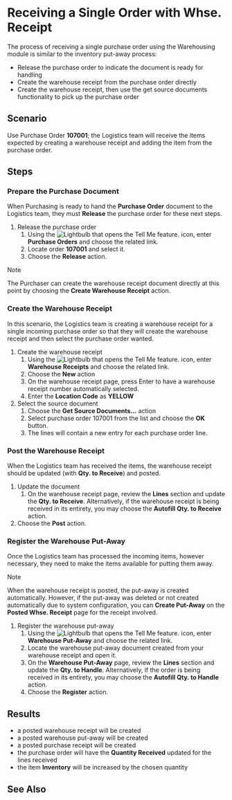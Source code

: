 # Receiving a Single Order with Whse. Receipt
The process of receiving a single purchase order using the Warehousing module is similar to the inventory put-away process:

- Release the purchase order to indicate the document is ready for handling
- Create the warehouse receipt from the purchase order directly
- Create the warehouse receipt, then use the get source documents functionality to pick up the purchase order

## Scenario 
Use Purchase Order **107001**; the Logistics team will receive the items expected by creating a warehouse receipt and adding the item from the purchase order.

## Steps 
### Prepare the Purchase Document
When Purchasing is ready to hand the **Purchase Order** document to the Logistics team, they must **Release** the purchase order for these next steps.

1. Release the purchase order
	1. Using the ![Lightbulb that opens the Tell Me feature.](../../../media/ui-search/search_small.png "Tell me what you want to do") icon, enter **Purchase Orders** and choose the related link.
	2. Locate order **107001** and select it.
	3. Choose the **Release** action.
		
> [!NOTE]
> The Purchaser can create the warehouse receipt document directly at this point by choosing the **Create Warehouse Receipt** action.

### Create the Warehouse Receipt
In this scenario, the Logistics team is creating a warehouse receipt for a single incoming purchase order so that they will create the warehouse receipt and then select the purchase order wanted.

1. Create the warehouse receipt
   1. Using the ![Lightbulb that opens the Tell Me feature.](../../../media/ui-search/search_small.png "Tell me what you want to do") icon, enter **Warehouse Receipts** and choose the related link.
   2. Choose the **New** action
   3. On the warehouse receipt page, press Enter to have a warehouse receipt number automatically selected.
   4. Enter the **Location Code** as **YELLOW**
2. Select the source document
   1. Choose the **Get Source Documents...** action
   2. Select purchase order 107001 from the list and choose the **OK** button.
   3. The lines will contain a new entry for each purchase order line.

### Post the Warehouse Receipt
When the Logistics team has received the items, the warehouse receipt should be updated (with **Qty. to Receive**) and posted.

1. Update the document
   1. On the warehouse receipt page, review the **Lines** section and update the **Qty. to Receive**. Alternatively, if the warehouse receipt is being received in its entirety, you may choose the **Autofill Qty. to Receive** action.
2. Choose the **Post** action.

### Register the Warehouse Put-Away
Once the Logistics team has processed the incoming items, however necessary, they need to make the items available for putting them away.

> [!NOTE]
> When the warehouse receipt is posted, the put-away is created automatically. However, if the put-away was deleted or not created automatically due to system configuration, you can **Create Put-Away** on the **Posted Whse. Receipt** page for the receipt involved.

1. Register the warehouse put-away
   1. Using the ![Lightbulb that opens the Tell Me feature.](../../../media/ui-search/search_small.png "Tell me what you want to do") icon, enter **Warehouse Put-Away** and choose the related link.
   2. Locate the warehouse put-away document created from your warehouse receipt and open it.
   3. On the **Warehouse Put-Away** page, review the **Lines** section and update the **Qty. to Handle**. Alternatively, if the order is being received in its entirety, you may choose the **Autofill Qty. to Handle** action.
   4. Choose the **Register** action.
   
## Results 
- a posted warehouse receipt will be created
- a posted warehouse put-away will be created    
- a posted purchase receipt will be created    
- the purchase order will have the **Quantity Received** updated for the lines received
- the item **Inventory**  will be increased by the chosen quantity

## See Also
